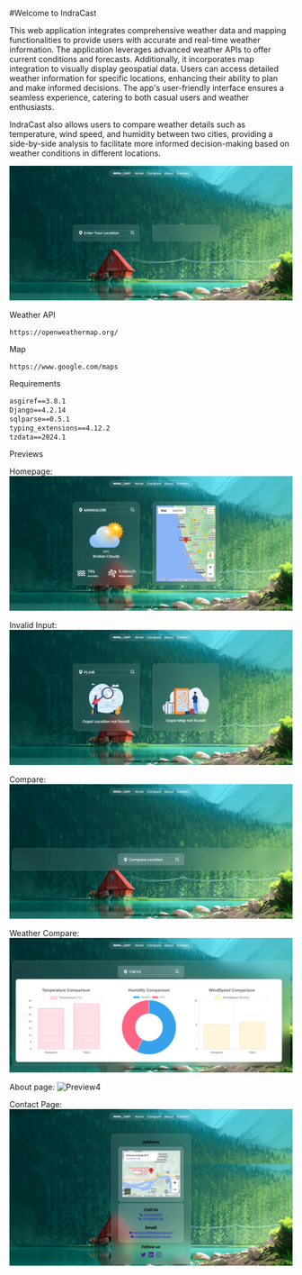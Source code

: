 #Welcome to IndraCast

This web application integrates comprehensive weather data and mapping functionalities to provide users with accurate and real-time weather information. The application leverages advanced weather APIs to offer current conditions and forecasts. Additionally, it incorporates map integration to visually display geospatial data. Users can access detailed weather information for specific locations, enhancing their ability to plan and make informed decisions. The app's user-friendly interface ensures a seamless experience, catering to both casual users and weather enthusiasts.

IndraCast also allows users to compare weather details such as temperature, wind speed, and humidity between two cities, providing a side-by-side analysis to facilitate more informed decision-making based on weather conditions in different locations.

![Preview](/Screenshots/Homepage.png)

Weather API
```
https://openweathermap.org/
```

Map 
```
https://www.google.com/maps
```

Requirements
```
asgiref==3.8.1
Django==4.2.14
sqlparse==0.5.1
typing_extensions==4.12.2
tzdata==2024.1
```

Previews

Homepage:
![Preview1](/Screenshots/Weather%20Forecast.png)

Invalid Input:
![Preview2](/Screenshots/Invalid%20Input.png)

Compare:
![Preview2](/Screenshots/Compare%20Page.png)

Weather Compare:
![Preview3](/Screenshots/Weather%20Compare.png)

About page:
![Preview4](/Screenshots/About_Page.png)

Contact Page:
![Preview5](/Screenshots/Contact%20Page.png)